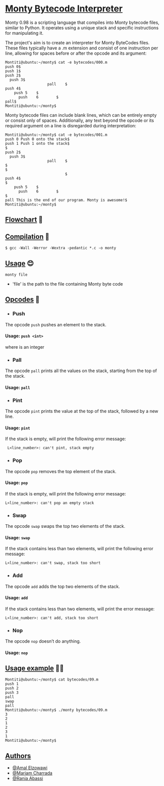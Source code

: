 
# [Monty Bytecode Interpreter](https://via.placeholder.com/10/00b48a?text=+) 

Monty 0.98 is a scripting language that compiles into Monty bytecode files, similar to Python.
It operates using a unique stack and specific instructions for manipulating it.

The project's aim is to create an interpreter for Monty ByteCodes files. These files typically have a .m extension and consist of one instruction per line, allowing for spaces before or after the opcode and its argument:
```
Montiti@ubuntu:~/monty$ cat -e bytecodes/000.m
push 0$
push 1$
push 2$
  push 3$
                   pall    $
push 4$
    push 5    $
      push    6        $
pall$
Montiti@ubuntu:~/monty$
```
Monty bytecode files can include blank lines, which can be entirely empty or consist only of spaces. Additionally, any text beyond the opcode or its required argument on a line is disregarded during interpretation:
```
Montiti@ubuntu:~/monty$ cat -e bytecodes/001.m
push 0 Push 0 onto the stack$
push 1 Push 1 onto the stack$
$
push 2$
  push 3$
                   pall    $
$
$
                           $
push 4$
$
    push 5    $
      push    6        $
$
pall This is the end of our program. Monty is awesome!$
Montiti@ubuntu:~/monty$
```


## [Flowchart](https://via.placeholder.com/10/00b48a?text=+) 🚀

## [Compilation](https://via.placeholder.com/10/00b48a?text=+)  🔧
```
$ gcc -Wall -Werror -Wextra -pedantic *.c -o monty
```

## [Usage](https://via.placeholder.com/10/00b48a?text=+)  😊
```
monty file
```
- 'file' is the path to the file containing Monty byte code
## [Opcodes](https://via.placeholder.com/10/00b48a?text=+)  📃
- ### Push
The opcode ``push`` pushes an element to the stack.

#### Usage: ``push <int>``
where <int> is an integer
- ### Pall
The opcode ``pall`` prints all the values on the stack, starting from the top of the stack.

#### Usage: ``pall``
- ### Pint
The opcode ``pint`` prints the value at the top of the stack, followed by a new line.

#### Usage: ``pint``
If the stack is empty, will print the following error message:
```
 L<line_number>: can't pint, stack empty
```
* ### Pop
The opcode ``pop`` removes the top element of the stack.

#### Usage: ``pop``
If the stack is empty, will print the following error message: 
```
L<line_number>: can't pop an empty stack
```
- ### Swap
The opcode ``swap`` swaps the top two elements of the stack.

#### Usage: ``swap``
If the stack contains less than two elements, will print the following error message:
```
L<line_number>: can't swap, stack too short
```
- ### Add
The opcode ``add`` adds the top two elements of the stack.

#### Usage: ``add``
If the stack contains less than two elements, will print the error message:
```
L<line_number>: can't add, stack too short
```
- ### Nop
The opcode ``nop`` doesn’t do anything.

#### Usage: ``nop``
## [Usage example](https://via.placeholder.com/10/00b48a?text=+)  👩‍💻
```
Montiti@ubuntu:~/monty$ cat bytecodes/09.m 
push 1
push 2
push 3
pall
swap
pall
Montiti@ubuntu:~/monty$ ./monty bytecodes/09.m 
3
2
1
2
3
1
Montiti@ubuntu:~/monty$ 
```

## [Authors](https://via.placeholder.com/10/00b48a?text=+) 

- [@Amal Elzowawi](https://www.github.com/amaalyy)
- [@Mariam Charrada](https://www.github.com/ariamCHARRADAM)
- [@Rania Abassi](https://www.github.com/rania3103)

